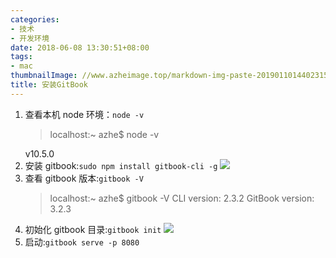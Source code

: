 ```yaml
---
categories:
- 技术
- 开发环境
date: 2018-06-08 13:30:51+08:00
tags:
- mac
thumbnailImage: //www.azheimage.top/markdown-img-paste-2019011014402315.png
title: 安装GitBook
---
```


1. 查看本机 node 环境：`node -v`
   > localhost:~ azhe$ node -v
   <!--more-->
   v10.5.0
2. 安装 gitbook:`sudo npm install gitbook-cli -g`
   ![](https://www.azheimage.top/markdown-img-paste-20190131164113325.png)
3. 查看 gitbook 版本:`gitbook -V`
   > localhost:~ azhe$ gitbook -V
   > CLI version: 2.3.2
   > GitBook version: 3.2.3
4. 初始化 gitbook 目录:`gitbook init`
   ![](https://www.azheimage.top/markdown-img-paste-20190131164429473.png)
5. 启动:`gitbook serve -p 8080`
